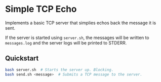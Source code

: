 # Simple TCP Echo

Implements a basic TCP server that simplies echos back the message it is sent.

If the server is started using `server.sh`, the messages will be written to
`messages.log` and the server logs will be printed to STDERR.

## Quickstart

```bash
bash server.sh  # Starts the server up. Blocking.
bash send.sh <message>  # Submits a TCP message to the server.
```